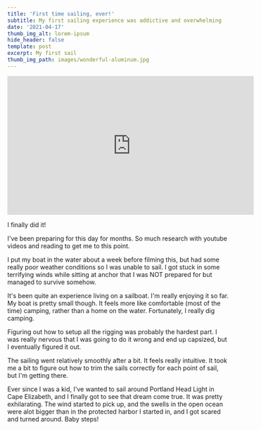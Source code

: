 ```yaml
---
title: 'First time sailing, ever!'
subtitle: My first sailing experience was addictive and overwhelming
date: '2021-04-17'
thumb_img_alt: lorem-ipsum
hide_header: false
template: post
excerpt: My first sail
thumb_img_path: images/wonderful-aluminum.jpg
---
```

<iframe width="560" height="315" src="https://www.youtube-nocookie.com/embed/UhvOKQ7vV7o" title="YouTube video player" frameborder="0" allow="accelerometer; autoplay; clipboard-write; encrypted-media; gyroscope; picture-in-picture" allowfullscreen></iframe>



I finally did it!



I've been preparing for this day for months. So much research with youtube videos and reading to get me to this point. 

I put my boat in the water about a week before filming this, but had some really poor weather conditions so I was unable to sail. I got stuck in some terrifying winds while sitting at anchor that I was NOT prepared for but managed to survive somehow. 



It's been quite an experience living on a sailboat. I'm really enjoying it so far. My boat is pretty small though. It feels more like comfortable (most of the time) camping, rather than a home on the water. Fortunately, I really dig camping.



Figuring out how to setup all the rigging was probably the hardest part. I was really nervous that I was going to do it wrong and end up capsized, but I eventually figured it out.



The sailing went relatively smoothly after a bit. It feels really intuitive. It took me a bit to figure out how to trim the sails correctly for each point of sail, but I'm getting there. 



Ever since I was a kid, I've wanted to sail around Portland Head Light in Cape Elizabeth, and I finally got to see that dream come true. It was pretty exhilarating. The wind started to pick up, and the swells in the open ocean were alot bigger than in the protected harbor I started in, and I got scared and turned around. Baby steps! 



